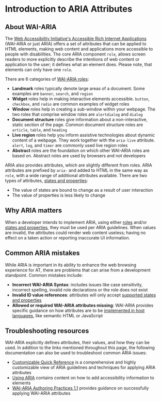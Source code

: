 # Introduction to ARIA Attributes

## About WAI-ARIA

The [Web Accessibility Initiative's Accessible Rich Internet Applications](https://www.w3.org/TR/wai-aria/#intro_ria_accessibility) (WAI-ARIA or just ARIA) offers a set of attributes that can be applied to HTML elements, making web content and applications more accessible to people with disabilities. The core ARIA component `role`, allows screen readers to more explicitly describe the intentions of web content or application to the user; it defines what an element does. Please note, that elements can only have one `role`.

There are 6 categories of [WAI-ARIA roles](https://www.w3.org/TR/wai-aria-1.1/#roles_categorization):

* **Landmark** roles typically denote large areas of a document. Some examples are `banner`, `search`, and `region`
* **Widget** roles help in making interactive elements accessible. `button`, `checkbox`, and `radio` are common examples of widget roles
* **Window** roles help in creating a sub-window within your webpage. The two roles that comprise window roles are `alertdialog` and `dialog`
* **Document structure** roles give information about a non-interactive, static section of the page. Common document structure roles are `article`, `table`, and `heading`
* **Live region** roles help you inform assistive technologies about dynamic content of a webpage. They work together with the `aria-live` attribute. `alert`, `log`, and `timer` are commonly used live region roles
* **Abstract** roles are the foundation on which other WAI-ARIA roles are based on. Abstract roles are used by browsers and not developers

ARIA also provides attributes, which are slightly different from roles. ARIA attributes are prefixed by `aria-` and added to HTML in the same way as `role`, with a wide range of additional attributes available. There are two types of attributes, [states and properties](https://www.w3.org/TR/wai-aria/#states_and_properties):

* The value of states are bound to change as a result of user interaction
* The value of properties is less likely to change

## Why ARIA matters

When a developer intends to implement ARIA, using either [roles](https://www.w3.org/TR/wai-aria-1.0/roles) and/or [states and properties](https://www.w3.org/TR/wai-aria-1.0/states_and_properties), they must be used per ARIA guidelines. When values are invalid, the attributes could render web content useless; having no effect on a taken action or reporting inaccurate UI information.

## Common ARIA mistakes

While ARIA is important in its ability to enhance the web browsing experience for AT, there are problems that can arise from a development standpoint. Common mistakes include:

* **Incorrect WAI-ARIA Syntax**: includes issues like case sensitivity, incorrect spelling, invalid role declarations or the role does not exist
* **Invalid ID value references**: attributes will only accept [supported states and properties](https://www.w3.org/TR/wai-aria-1.1/#state_prop_def)
* **Allowed or required WAI-ARIA attributes missing**: WAI-ARIA provides specific guidance on how attributes are to be [implemented in host languages](https://www.w3.org/TR/2017/REC-wai-aria-1.1-20171214/#host_languages), like semantic HTML or JavaScript

## Troubleshooting resources

WAI-ARIA explicitly defines attributes, their values, and how they can be used. In addition to the links mentioned throughout this page, the following documentation can also be used to troubleshoot common ARIA issues:

* [Customizable Quick Reference](https://www.w3.org/WAI/WCAG21/quickref/?showtechniques=145#top) is a comprehensive and highly customizable view of ARIA guidelines and techniques for applying ARIA attributes
* [Using ARIA](https://w3c.github.io/using-aria/) contains content on how to add accessibility information to elements
* [WAI-ARIA Authoring Practices 1.1](https://www.w3.org/TR/wai-aria-practices/) provides guidance on successfully applying WAI-ARIA attributes


